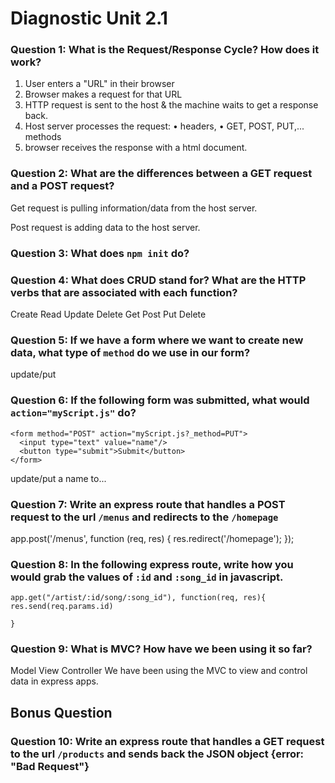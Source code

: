 # Diagnostic Unit 2.1

### Question 1: What is the Request/Response Cycle?  How does it work?
1. User enters a "URL" in their browser
2. Browser makes a request for that URL
3. HTTP request is sent to the host & the machine waits to get a response back.
4. Host server processes the request: • headers, • GET, POST, PUT,... methods
5. browser receives the response with a html document.



### Question 2: What are the differences between a GET request and a POST request?

Get request is pulling information/data from the host server.

Post request is adding data to the host server.


### Question 3: What does `npm init` do?

### Question 4: What does CRUD stand for?  What are the HTTP verbs that are associated with each function?
Create Read Update Delete
Get    Post Put    Delete

### Question 5: If we have a form where we want to create new data, what type of `method` do we use in our form?  
update/put
### Question 6: If the following form was submitted, what would `action="myScript.js"` do?

```
<form method="POST" action="myScript.js?_method=PUT">
  <input type="text" value="name"/>
  <button type="submit">Submit</button>
</form>
```
update/put a name to...

### Question 7: Write an express route that handles a POST request to the url `/menus` and redirects to the `/homepage`

app.post('/menus', function (req, res) {
  res.redirect('/homepage');
});

### Question 8: In the following express route, write how you would grab the values of `:id` and `:song_id` in javascript.

```
app.get("/artist/:id/song/:song_id"), function(req, res){ res.send(req.params.id)
  
}
```

### Question 9: What is MVC? How have we been using it so far? 
Model View Controller
We have been using the MVC to view and control data in express apps.

## Bonus Question

### Question 10: Write an express route that handles a GET request to the url `/products` and sends back the JSON object {error: "Bad Request"}
